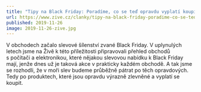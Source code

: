 ```yaml
---
title: "Tipy na Black Friday: Poradíme, co se teď opravdu vyplatí koupit"
url: https://www.zive.cz/clanky/tipy-na-black-friday-poradime-co-se-ted-opravdu-vyplati-koupit/sc-3-a-201377/default.aspx
published: 2019-11-26
image: 2019-11-26-zive.jpg
---
```


V&nbsp;obchodech začalo slevové šílenství zvané Black Friday.
V&nbsp;uplynulých letech jsme na Živě k&nbsp;této příležitosti připravovali
přehled obchodů s&nbsp;počítači a elektronikou, které nějakou slevovou
nabídku k&nbsp;Black Friday mají, jenže dnes už je taková akce v&nbsp;prakticky
každém obchodě. A&nbsp;tak jsme se rozhodli, že v&nbsp;moři slev budeme
průběžně pátrat po těch opravdových. Tedy po produktech, které jsou
opravdu výrazně zlevněné a vyplatí se koupit.
